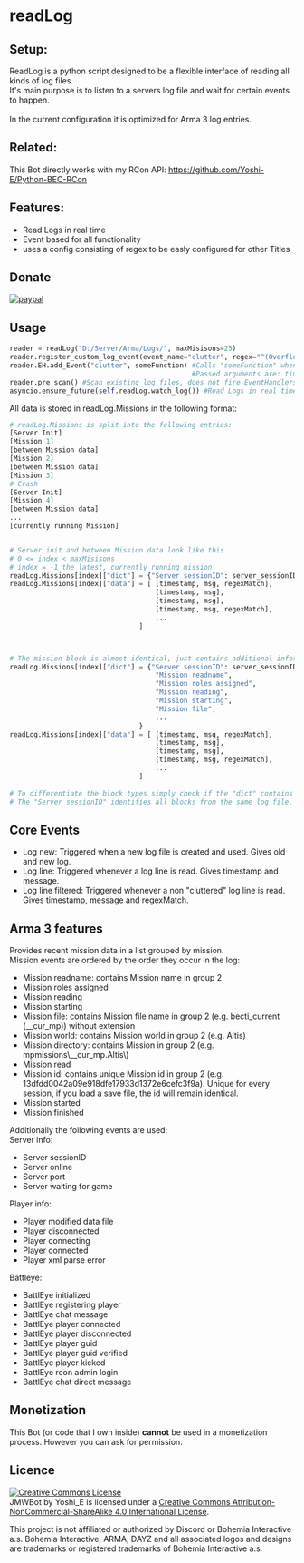 # readLog

## Setup:
ReadLog is a python script designed to be a flexible interface of reading all kinds of log files. <br>
It's main purpose is to listen to a servers log file and wait for certain events to happen.
<br><br>
In the current configuration it is optimized for Arma 3 log entries.
## Related:
This Bot directly works with my RCon API:
https://github.com/Yoshi-E/Python-BEC-RCon

## Features:
 * Read Logs in real time
 * Event based for all functionality 
 * uses a config consisting of regex to be easly configured for other Titles

## Donate

[![paypal](https://www.paypalobjects.com/en_US/i/btn/btn_donateCC_LG.gif)](https://paypal.me/TeamYoshiE)

## Usage

```python
reader = readLog("D:/Server/Arma/Logs/", maxMisisons=25)
reader.register_custom_log_event(event_name="clutter", regex="^(Overflow)") #register custom revents
reader.EH.add_Event("clutter", someFunction) #Calls "someFunction" when a log line of type "clutter" is read
                                             #Passed arguments are: timestamp, msg, [regexMatch]
reader.pre_scan() #Scan existing log files, does not fire EventHandlers
asyncio.ensure_future(self.readLog.watch_log()) #Read Logs in real time
```

All data is stored in readLog.Missions in the following format:
```python
# readLog.Missions is split into the following entries:
[Server Init]
[Mission 1]
[between Mission data]
[Mission 2]
[between Mission data]
[Mission 3]
# Crash
[Server Init]
[Mission 4]
[between Mission data]
...
[currently running Mission]


# Server init and between Mission data look like this.
# 0 <= index < maxMisisons
# index = -1 the latest, currently running mission
readLog.Missions[index]["dict"] = {"Server sessionID": server_sessionID} 
readLog.Missions[index]["data"] = [ [timestamp, msg, regexMatch],
                                    [timestamp, msg],
                                    [timestamp, msg],
                                    [timestamp, msg, regexMatch],
                                    ...
                                ]



# The mission block is almost identical, just contains additional information about the mission in the header:
readLog.Missions[index]["dict"] = {"Server sessionID": server_sessionID,
                                    "Mission readname",
                                    "Mission roles assigned",
                                    "Mission reading",
                                    "Mission starting",
                                    "Mission file",
                                    ...
                                }
readLog.Missions[index]["data"] = [ [timestamp, msg, regexMatch],
                                    [timestamp, msg],
                                    [timestamp, msg],
                                    [timestamp, msg, regexMatch],
                                    ...
                                ]
                                
# To differentiate the block types simply check if the "dict" contains "Mission readname".
# The "Server sessionID" identifies all blocks from the same log file.
```
## Core Events

 * Log new: Triggered when a new log file is created and used. Gives old and new log.
 * Log line: Triggered whenever a log line is read. Gives timestamp and message.
 * Log line filtered: Triggered whenever a non "cluttered" log line is read. Gives timestamp, message and regexMatch.
 
## Arma 3 features
Provides recent mission data in a list grouped by mission.<br>
Mission events are ordered by the order they occur in the log:

 * Mission readname: contains Mission name in group 2
 * Mission roles assigned
 * Mission reading
 * Mission starting
 * Mission file: contains Mission file name in group 2 (e.g. becti_current (__cur_mp)) without extension
 * Mission world: contains Mission world in group 2 (e.g. Altis)
 * Mission directory: contains Mission in group 2 (e.g. mpmissions\\__cur_mp.Altis\\)
 * Mission read
 * Mission id: contains unique Mission id in group 2 (e.g. 13dfdd0042a09e918dfe17933d1372e6cefc3f9a). Unique for every session, if you load a save file, the id will remain identical.
 * Mission started
 * Mission finished

Additionally the following events are used:<br> 
Server info:

 * Server sessionID
 * Server online       
 * Server port         
 * Server waiting for game
 
Player info: 

 * Player modified data file
 * Player disconnected
 * Player connecting
 * Player connected
 * Player xml parse error

Battleye:

 * BattlEye initialized
 * BattlEye registering player
 * BattlEye chat message
 * BattlEye player connected
 * BattlEye player disconnected
 * BattlEye player guid
 * BattlEye player guid verified
 * BattlEye player kicked
 * BattlEye rcon admin login
 * BattlEye chat direct message

 
## Monetization
This Bot (or code that I own inside) __cannot__ be used in a monetization process.
However you can ask for permission.

## Licence

<a rel="license" href="http://creativecommons.org/licenses/by-nc-sa/4.0/"><img alt="Creative Commons License" style="border-width:0" src="https://i.creativecommons.org/l/by-nc-sa/4.0/88x31.png" /></a><br /><span xmlns:dct="http://purl.org/dc/terms/" property="dct:title">JMWBot</span> by <span xmlns:cc="http://creativecommons.org/ns#" property="cc:attributionName">Yoshi_E</span> is licensed under a <a rel="license" href="http://creativecommons.org/licenses/by-nc-sa/4.0/">Creative Commons Attribution-NonCommercial-ShareAlike 4.0 International License</a>.<br />

This project is not affiliated or authorized by Discord or Bohemia Interactive a.s. Bohemia Interactive, ARMA, DAYZ and all associated logos and designs are trademarks or registered trademarks of Bohemia Interactive a.s. 

